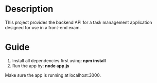 # Description
This project provides the backend API for a task management application designed for use in a front-end exam.

# Guide
1. Install all dependencies first using: **npm install**
2. Run the app by: **node app.js**

Make sure the app is running at localhost:3000.
